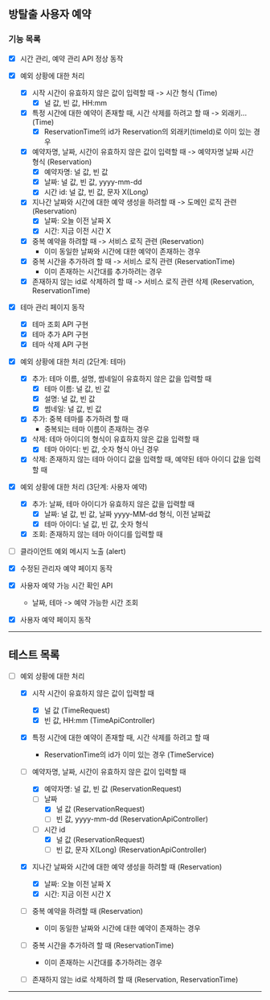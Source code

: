 ## 방탈출 사용자 예약

### 기능 목록

- [x] 시간 관리, 예약 관리 API 정상 동작
- [x] 예외 상황에 대한 처리
    - [X] 시작 시간이 유효하지 않은 값이 입력할 때 -> 시간 형식 (Time)  
        - [X] 널 값, 빈 값, HH:mm
    - [x] 특정 시간에 대한 예약이 존재할 때, 시간 삭제를 하려고 할 때 -> 외래키... (Time)
        - [x] ReservationTime의 id가 Reservation의 외래키(timeId)로 이미 있는 경우
    - [X] 예약자명, 날짜, 시간이 유효하지 않은 값이 입력할 때 -> 예약자명 날짜 시간 형식 (Reservation)
        - [X] 예약자명: 널 값, 빈 값
        - [X] 날짜: 널 값, 빈 값, yyyy-mm-dd
        - [X] 시간 id: 널 값, 빈 값, 문자 X(Long)
    - [x] 지나간 날짜와 시간에 대한 예약 생성을 하려할 때 -> 도메인 로직 관련 (Reservation)
        - [x] 날짜: 오늘 이전 날짜 X
        - [x] 시간: 지금 이전 시간 X
    - [X] 중복 예약을 하려할 때 -> 서비스 로직 관련 (Reservation)
        - 이미 동일한 날짜와 시간에 대한 예약이 존재하는 경우
    - [X] 중복 시간을 추가하려 할 때 -> 서비스 로직 관련 (ReservationTime)
        - 이미 존재하는 시간대를 추가하려는 경우
    - [x] 존재하지 않는 id로 삭제하려 할 때 -> 서비스 로직 관련 삭제 (Reservation, ReservationTime)

- [X] 테마 관리 페이지 동작
    - [X] 테마 조회 API 구현
    - [X] 테마 추가 API 구현
    - [X] 테마 삭제 API 구현

- [x] 예외 상황에 대한 처리 (2단계: 테마)
    - [x] 추가: 테마 이름, 설명, 썸네일이 유효하지 않은 값을 입력할 때
        - [x] 테마 이름: 널 값, 빈 값
        - [x] 설명: 널 값, 빈 값
        - [x] 썸네일: 널 값, 빈 값
    - [x] 추가: 중복 테마를 추가하려 할 때
        - 중복되는 테마 이름이 존재하는 경우
    - [x] 삭제: 테마 아이디의 형식이 유효하지 않은 값을 입력할 때
        - [x] 테마 아이디: 빈 값, 숫자 형식 아닌 경우
    - [x] 삭제: 존재하지 않는 테마 아이디 값을 입력할 때, 예약된 테마 아이디 값을 입력할 때

 - [x] 예외 상황에 대한 처리 (3단계: 사용자 예약)
     - [x] 추가: 날짜, 테마 아이디가 유효하지 않은 값을 입력할 때
         - [x] 날짜: 널 값, 빈 값, 날짜 yyyy-MM-dd 형식, 이전 날짜값
         - [x] 테마 아이디: 널 값, 빈 값, 숫자 형식
     - [x] 조회: 존재하지 않는 테마 아이디를 입력할 때

- [ ] 클라이언트 예외 메시지 노출 (alert)

- [X] 수정된 관리자 예약 페이지 동작

- [x] 사용자 예약 가능 시간 확인 API
    - 날짜, 테마 -> 예약 가능한 시간 조회
- [x] 사용자 예약 페이지 동작

---

## 테스트 목록

- [ ] 예외 상황에 대한 처리
    - [X] 시작 시간이 유효하지 않은 값이 입력할 때
        - [X] 널 값 (TimeRequest)
        - [x] 빈 값, HH:mm (TimeApiController)
      
    - [x] 특정 시간에 대한 예약이 존재할 때, 시간 삭제를 하려고 할 때
        - ReservationTime의 id가 이미 있는 경우 (TimeService)
      
    - [ ] 예약자명, 날짜, 시간이 유효하지 않은 값이 입력할 때
        - [X] 예약자명: 널 값, 빈 값 (ReservationRequest)
        - [ ] 날짜
            - [x] 널 값 (ReservationRequest)
            - [ ] 빈 값, yyyy-mm-dd (ReservationApiController)
        - [ ] 시간 id 
            - [x] 널 값 (ReservationRequest)
            - [ ] 빈 값, 문자 X(Long) (ReservationApiController)
          
    - [x] 지나간 날짜와 시간에 대한 예약 생성을 하려할 때 (Reservation)
        - [x] 날짜: 오늘 이전 날짜 X
        - [x] 시간: 지금 이전 시간 X
      
    - [ ] 중복 예약을 하려할 때 (Reservation)
        - 이미 동일한 날짜와 시간에 대한 예약이 존재하는 경우
      
    - [ ] 중복 시간을 추가하려 할 때 (ReservationTime)
        - 이미 존재하는 시간대를 추가하려는 경우
      
    - [ ] 존재하지 않는 id로 삭제하려 할 때 (Reservation, ReservationTime)

---
